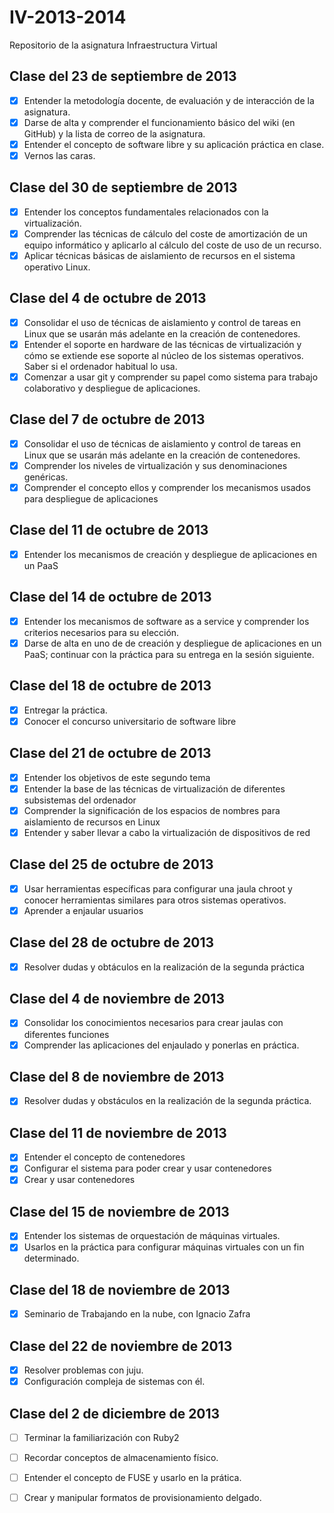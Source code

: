 IV-2013-2014
============
Repositorio de la asignatura Infraestructura Virtual


Clase del 23 de septiembre de 2013
----------------------------------

- [X] Entender la metodología docente, de evaluación y de interacción de la asignatura.
- [X] Darse de alta y comprender el funcionamiento básico del wiki (en GitHub) y la lista de correo de la asignatura.
- [X] Entender el concepto de software libre y su aplicación práctica en clase.
- [X] Vernos las caras.

Clase del 30 de septiembre de 2013
----------------------------------

- [X] Entender los conceptos fundamentales relacionados con la virtualización.
- [X] Comprender las técnicas de cálculo del coste de amortización de un equipo informático y aplicarlo al cálculo del coste de uso de un recurso.
- [X] Aplicar técnicas básicas de aislamiento de recursos en el sistema operativo Linux.

Clase del 4 de octubre de 2013
------------------------------

- [X] Consolidar el uso de técnicas de aislamiento y control de tareas en Linux que se usarán más adelante en la creación de contenedores.
- [X] Entender el soporte en hardware de las técnicas de virtualización y cómo se extiende ese soporte al núcleo de los sistemas operativos. Saber si el ordenador habitual lo usa.
- [X] Comenzar a usar git y comprender su papel como sistema para trabajo colaborativo y despliegue de aplicaciones.

Clase del 7 de octubre de 2013
------------------------------

- [X] Consolidar el uso de técnicas de aislamiento y control de tareas en Linux que se usarán más adelante en la creación de contenedores.
- [X] Comprender los niveles de virtualización y sus denominaciones genéricas.
- [X] Comprender el concepto ellos y comprender los mecanismos usados para despliegue de aplicaciones

Clase del 11 de octubre de 2013
------------------------------

- [X] Entender los mecanismos de creación y despliegue de aplicaciones en un PaaS
 

Clase del 14 de octubre de 2013
------------------------------

- [X] Entender los mecanismos de software as a service y comprender los criterios necesarios para su elección.
- [X] Darse de alta en uno de de creación y despliegue de aplicaciones en un PaaS; continuar con la práctica para su entrega en la sesión siguiente. 

Clase del 18 de octubre de 2013
-------------------------------

- [X] Entregar la práctica.
- [X] Conocer el concurso universitario de software libre

Clase del 21 de octubre de 2013
-------------------------------

- [X] Entender los objetivos de este segundo tema
- [X] Entender la base de las técnicas de virtualización de diferentes subsistemas del ordenador
- [X] Comprender la significación de los espacios de nombres para aislamiento de recursos en Linux
- [X] Entender y saber llevar a cabo la virtualización de dispositivos de red
 
Clase del 25 de octubre de 2013
-------------------------------

- [X] Usar herramientas específicas para configurar una jaula chroot y conocer herramientas similares para otros sistemas operativos.
- [X] Aprender a enjaular usuarios

Clase del 28 de octubre de 2013
-------------------------------

- [X] Resolver dudas y obtáculos en la realización de la segunda práctica

Clase del 4 de noviembre de 2013
-------------------------------

- [X] Consolidar los conocimientos necesarios para crear jaulas con diferentes funciones
- [X] Comprender las aplicaciones del enjaulado y ponerlas en práctica.

Clase del 8 de noviembre de 2013
-------------------------------

- [X] Resolver dudas y obstáculos en la realización de la segunda práctica.

Clase del 11 de noviembre de 2013
-------------------------------

- [X] Entender el concepto de contenedores
- [X] Configurar el sistema para poder crear y usar contenedores
- [X] Crear y usar contenedores

Clase del 15 de noviembre de 2013
-------------------------------

- [X] Entender los sistemas de orquestación de máquinas virtuales.
- [X] Usarlos en la práctica para configurar máquinas virtuales con un fin determinado.

Clase del 18 de noviembre de 2013
-------------------------------

- [X] Seminario de Trabajando en la nube, con Ignacio Zafra

Clase del 22 de noviembre de 2013
-------------------------------

- [X] Resolver problemas con juju.
- [X] Configuración compleja de sistemas con él.

Clase del 2 de diciembre de 2013
-------------------------------

- [ ] Terminar la familiarización con Ruby2
- [ ] Recordar conceptos de almacenamiento físico.
- [ ] Entender el concepto de FUSE y usarlo en la prática.
- [ ] Crear y manipular formatos de provisionamiento delgado.


